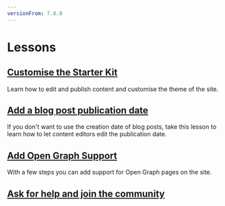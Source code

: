 ```yaml
---
versionFrom: 7.0.0
---
```


# Lessons

## [Customise the Starter Kit](1-Customise-the-Starter-kit/index-v7.md)

Learn how to edit and publish content and customise the theme of the site.

## [Add a blog post publication date](2-Add-a-Blog-Post-Publication-Date/)

If you don't want to use the creation date of blog posts, take this lesson to learn how to let content editors edit the publication date.

## [Add Open Graph Support](3-Add-Open-Graph/)

With a few steps you can add support for Open Graph pages on the site.

## [Ask for help and join the community](4-Ask-For-Help-and-Join-The-Community/)